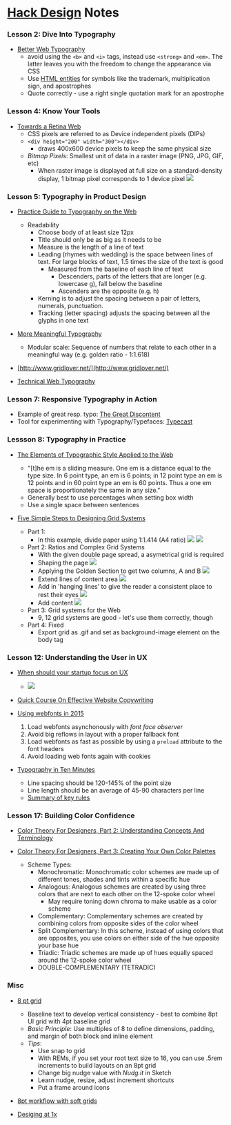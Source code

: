 # [Hack Design](https://hackdesign.org) Notes

### Lesson 2: Dive Into Typography

* [Better Web Typography](http://www.creativebloq.com/typography/better-web-typography-few-simple-steps-5132803)
    * avoid using the `<b>` and `<i>` tags, instead use `<strong>` and `<em>`. The latter leaves you with the freedom to change the appearance via CSS
    * Use [HTML entities](https://www.w3.org/TR/html4/sgml/entities.html#h-24.1) for symbols like the trademark, multiplication sign, and apostrophes
    * Quote correctly - use a right single quotation mark for an apostrophe

### Lesson 4: Know Your Tools

* [Towards a Retina Web](https://www.smashingmagazine.com/2012/08/towards-retina-web/)
    * CSS pixels are referred to as Device independent pixels (DIPs)
    * `<div height="200" width="300"></div>`
        * draws 400x600 device pixels to keep the same physical size
    * *Bitmap Pixels*: Smallest unit of data in a raster image (PNG, JPG, GIF, etc)
        * When raster image is displayed at full size on a standard-density display, 1 bitmap pixel corresponds to 1 device pixel  ![](https://media-mediatemple.netdna-ssl.com/wp-content/uploads/2012/07/css-device-bitmap-pixels.png)

### Lesson 5: Typography in Product Design

* [Practice Guide to Typography on the Web](http://webdesign.tutsplus.com/articles/choosing-the-right-font-a-practical-guide-to-typography-on-the-web--webdesign-15)  
    * Readability
        * Choose body of at least size 12px
        * Title should only be as big as it needs to be
        * Measure is the length of a line of text
        * Leading (rhymes with wedding) is the space between lines of text. For large blocks of text, 1.5 times the size of the text is good
            * Measured from the baseline of each line of text
                * Descenders, parts of the letters that are longer (e.g. lowercase g), fall below the baseline
                * Ascenders are the opposite (e.g. h)
        * Kerning is to adjust the spacing between a pair of letters, numerals, punctuation.
        * Tracking (letter spacing) adjusts the spacing between all the glyphs in one text

* [More Meaningful Typography](http://alistapart.com/article/more-meaningful-typography)
    * Modular scale: Sequence of numbers that relate to each other in a meaningful way (e.g. golden ratio - 1:1.618)

* [http://www.gridlover.net/](http://www.gridlover.net/)

* [Technical Web Typography](https://www.smashingmagazine.com/2011/03/technical-web-typography-guidelines-and-techniques/)

### Lesson 7: Responsive Typography in Action

* Example of great resp. typo: [The Great Discontent](http://thegreatdiscontent.com/interview/steven-harrington)
* Tool for experimenting with Typography/Typefaces: [Typecast](https://hackdesign.org/tasks/53)

### Lessson 8: Typography in Practice

* [The Elements of Typographic Style Applied to the Web](http://webtypography.net/)
    * "[t]he em is a sliding measure. One em is a distance equal to the type size. In 6 point type, an em is 6 points; in 12 point type an em is 12 points and in 60 point type an em is 60 points. Thus a one em space is proportionately the same in any size."
    * Generally best to use percentages when setting box width
    * Use a single space between sentences

* [Five Simple Steps to Designing Grid Systems](http://www.markboulton.co.uk/journal/five-simple-steps-to-designing-grid-systems-preface)
    * Part 1:
        * In this example, divide paper using 1:1.414 (A4 ratio)
        ![](http://www.markboulton.co.uk/images/portfolio/grid_pt1_1.gif)
        ![](http://www.markboulton.co.uk/images/uploads/grid_pt1_2.gif)
    * Part 2: Ratios and Complex Grid Systems
        * With the given double page spread, a asymetrical grid is required
        * Shaping the page
        ![](http://www.markboulton.co.uk/images/uploads/grid_pt2_1.gif)
        * Applying the Golden Section to get two columns, A and B
        ![](http://www.markboulton.co.uk/images/uploads/grid_pt2_2.gif)
        * Extend lines of content area
        ![](http://www.markboulton.co.uk/images/uploads/grid_pt2_3.gif)
        * Add in 'hanging lines' to give the reader a consistent place to rest their eyes
        ![](http://www.markboulton.co.uk/images/uploads/grid_pt2_4.gif)
        * Add content
        ![](http://www.markboulton.co.uk/images/uploads/grid_pt2_5.gif)
    * Part 3: Grid systems for the Web
        * 9, 12 grid systems are good - let's use them correctly, though
    * Part 4: Fixed
        * Export grid as .gif and set as background-image element on the body tag

### Lesson 12: Understanding the User in UX

* [When should your startup focus on UX](http://uxceo.com/post/46777371976/when-should-your-startup-focus-on-ux)
    * ![](http://66.media.tumblr.com/b7f7468a090189e5be16b13541996a4a/tumblr_inline_mkjgg7m86R1qz4rgp.png)

* [Quick Course On Effective Website Copywriting](https://www.smashingmagazine.com/2012/05/quick-course-on-effective-website-copywriting/)


* [Using webfonts in 2015](https://helloanselm.com/2015/using-webfonts-in-2015/)
    1. Load webfonts asynchonously with *font face observer*
    2. Avoid big reflows in layout with a proper fallback font
    3. Load webfonts as fast as possible by using a `preload` attribute to the font headers
    4. Avoid loading web fonts again with cookies

* [Typography in Ten Minutes](http://practicaltypography.com/typography-in-ten-minutes.html)
    * Line spacing should be 120-145% of the point size
    * Line length should be an average of 45-90 characters per line
    * [Summary of key rules](http://practicaltypography.com/summary-of-key-rules.html)

### Lesson 17: Building Color Confidence

* [Color Theory For Designers, Part 2: Understanding Concepts And Terminology](https://www.smashingmagazine.com/2010/02/color-theory-for-designers-part-2-understanding-concepts-and-terminology/)

* [Color Theory For Designers, Part 3: Creating Your Own Color Palettes](https://www.smashingmagazine.com/2010/02/color-theory-for-designer-part-3-creating-your-own-color-palettes/)
    * Scheme Types:
        * Monochromatic: Monochromatic color schemes are made up of different tones, shades and tints within a specific hue
        * Analogous: Analogous schemes are created by using three colors that are next to each other on the 12-spoke color wheel
            * May require toning down chroma to make usable as a color scheme
        * Complementary: Complementary schemes are created by combining colors from opposite sides of the color wheel
        * Split Complementary: In this scheme, instead of using colors that are opposites, you use colors on either side of the hue opposite your base hue
        * Triadic: Triadic schemes are made up of hues equally spaced around the 12-spoke color wheel
        * DOUBLE-COMPLEMENTARY (TETRADIC)



### Misc

* [8 pt grid](http://spec.fm/specifics/8-pt-grid)
    * Baseline text to develop vertical consistency - best to combine 8pt UI grid with 4pt baseline grid
    * *Basic Principle*: Use multiples of 8 to define dimensions, padding, and margin of both block and inline element
    * *Tips*:
        * Use snap to grid
        * With REMs, if you set your root text size to 16, you can use .5rem increments to build layouts on an 8pt grid
        * Change big nudge value with *Nudg.it* in Sketch
        * Learn nudge, resize, adjust increment shortcuts
        * Put a frame around icons

* [8pt workflow with soft grids](https://medium.com/sketch-app-sources/8-point-soft-grids-in-sketch-e8f1d5ca2cd4#.vhlh3ey3l)

* [Desiging at 1x](https://medium.com/sketch-app-sources/designing-at-1x-33240842180c#.q56eh965v)
